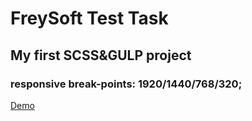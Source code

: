 # FreySoft Test Task  
## My first SCSS&GULP project
### responsive break-points: 1920/1440/768/320;
[Demo](https://skirnevskyialeksandr.github.io/FreySoft/)

